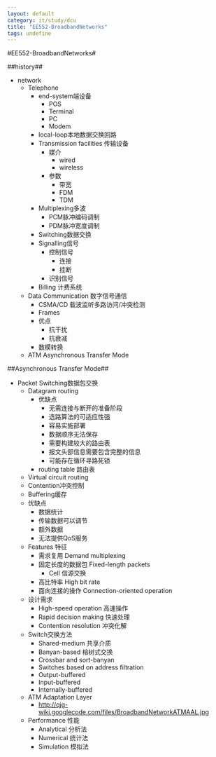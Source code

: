 ```yaml
---
layout: default
category: it/study/dcu
title: "EE552-BroadbandNetworks"
tags: undefine
---
```


#EE552-BroadbandNetworks#



##history##
* network
  * Telephone
    * end-system端设备
      * POS
      * Terminal
      * PC
      * Modem
    * local-loop本地数据交换回路
    * Transmission facilities 传输设备
      * 媒介
        * wired
        * wireless
      * 参数
        * 带宽
        * FDM
        * TDM
    * Multiplexing多波
      * PCM脉冲编码调制
      * PDM脉冲宽度调制
    * Switching数据交换
    * Signalling信号
      * 控制信号
        * 连接
        * 挂断
      * 识别信号
    * Billing 计费系统
  * Data Communication 数字信号通信
    * CSMA/CD 载波监听多路访问/冲突检测
    * Frames
    * 优点
      * 抗干扰
      * 抗衰减
    * 数模转换
  * ATM Asynchronous Transfer Mode



##Asynchronous Transfer Mode##
* Packet Switching数据包交换
  * Datagram routing
    * 优缺点
      * 无需连接与断开的准备阶段
      * 选路算法的可适应性强
      * 容易实施部署
      * 数据顺序无法保存
      * 需要构建较大的路由表
      * 报文头部信息需要包含完整的信息
      * 可能存在循环寻路死锁
    * routing table 路由表
  * Virtual circuit routing
  * Contention冲突控制
  * Buffering缓存
  * 优缺点
    * 数据统计
    * 传输数据可以调节
    * 额外数据
    * 无法提供QoS服务
  * Features 特征
    * 需求复用 Demand multiplexing
    * 固定长度的数据包 Fixed-length packets
      * Cell 信源交换
    * 高比特率 High bit rate
    * 面向连接的操作 Connection-oriented operation
  * 设计需求
    * High-speed operation 高速操作
    * Rapid decision making 快速处理
    * Contention resolution 冲突化解
  * Switch交换方法
    * Shared-medium 共享介质
    * Banyan-based 榕树式交换
    * Crossbar and sort-banyan
    * Switches based on address filtration
    * Output-buffered 
    * Input-buffered 
    * Internally-buffered 
  * ATM Adaptation Layer
    * http://qjg-wiki.googlecode.com/files/BroadbandNetworkATMAAL.jpg
  * Performance 性能
    * Analytical 分析法
    * Numerical 统计法
    * Simulation 模拟法
